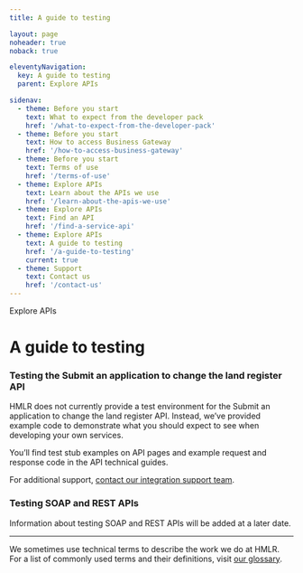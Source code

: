 ```yaml
---
title: A guide to testing

layout: page
noheader: true
noback: true

eleventyNavigation:
  key: A guide to testing
  parent: Explore APIs

sidenav:
  - theme: Before you start
    text: What to expect from the developer pack
    href: '/what-to-expect-from-the-developer-pack'
  - theme: Before you start
    text: How to access Business Gateway
    href: '/how-to-access-business-gateway'
  - theme: Before you start
    text: Terms of use
    href: '/terms-of-use'
  - theme: Explore APIs
    text: Learn about the APIs we use
    href: '/learn-about-the-apis-we-use'
  - theme: Explore APIs
    text: Find an API
    href: '/find-a-service-api'
  - theme: Explore APIs
    text: A guide to testing
    href: '/a-guide-to-testing'
    current: true
  - theme: Support
    text: Contact us 
    href: '/contact-us'
---
```


<span class="govuk-caption-xl">Explore APIs</span>
<h1 class="govuk-heading-xl">A guide to testing</h1>
<div class="govuk-grid-row">
  <h3 class="govuk-heading-m govuk-!-margin-left-3">Testing the Submit an application to change the land register
    API</h3>
  <p class="govuk-body govuk-!-font-weight-regular govuk-!-margin-left-3">HMLR does not currently provide a test
    environment for the Submit an application to change the land register API. Instead, we’ve provided example code
    to demonstrate what you should expect to see when developing your own services.</p>
  <p class="govuk-body govuk-!-font-weight-regular govuk-!-margin-left-3">You’ll find test stub examples on API
    pages and example request and response code in the API technical guides.</p>
  <p class="govuk-body govuk-!-font-weight-regular govuk-!-margin-left-3">For additional support, <a
      class="govuk-body govuk-link" href="/contact-us">contact our integration support team</a>.</p>
  <h3 class="govuk-heading-m govuk-!-margin-left-3">Testing SOAP and REST APIs</h3>
  <p class="govuk-body govuk-!-font-weight-regular govuk-!-margin-left-3">Information about testing SOAP and REST
    APIs will be added at a later date.</p>
  <hr class="govuk-section-break govuk-section-break--m govuk-section-break--visible">
  <p class="govuk-body govuk-!-font-weight-regular govuk-!-margin-left-3">We sometimes use technical terms to
    describe the work we do at HMLR. For a list of commonly used terms and their definitions, visit <a
      class="govuk-link" href="/glossary">our glossary</a>.</p>
</div>